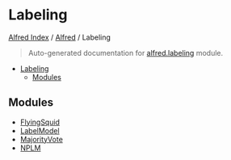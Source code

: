 # Labeling

[Alfred Index](../../README.md#alfred-index) /
[Alfred](../index.md#alfred) /
Labeling

> Auto-generated documentation for [alfred.labeling](../../../alfred/labeling/__init__.py) module.

- [Labeling](#labeling)
  - [Modules](#modules)

## Modules

- [FlyingSquid](./flyingsquid.md)
- [LabelModel](./labelmodel.md)
- [MajorityVote](./majority_vote.md)
- [NPLM](./nplm.md)
